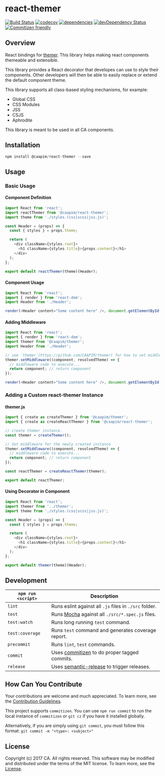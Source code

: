 # react-themer
[![Build Status](https://travis-ci.org/CAAPIM/react-themer.svg?branch=master)](https://travis-ci.org/CAAPIM/react-themer)
[![codecov](https://codecov.io/gh/CAAPIM/react-themer/branch/master/graph/badge.svg)](https://codecov.io/gh/CAAPIM/react-themer)
[![dependencies](https://david-dm.org/CAAPIM/react-themer.svg)](https://david-dm.org/CAAPIM/react-themer)
[![devDependency Status](https://david-dm.org/CAAPIM/react-themer/dev-status.svg)](https://david-dm.org/CAAPIM/react-themer#info=devDependencies)
[![Commitizen friendly](https://img.shields.io/badge/commitizen-friendly-brightgreen.svg)](http://commitizen.github.io/cz-cli/)

## Overview
React bindings for [themer](https://github.com/CAAPIM/themer). This library helps making react components themeable and extensible.

This library provides a React decorator that developes can use to style their components. Other developers will then be able to easily replace or extend the default component theme.

This library supports all class-based styling mechanisms, for example:
* Global CSS
* CSS Modules
* JSS
* CSJS
* Aphrodite

This library is meant to be used in all CA components.

## Installation
```js
npm install @caapim/react-themer --save
```

## Usage
### Basic Usage
#### Component Definition
```js
import React from 'react';
import reactThemer from '@caapim/react-themer';
import theme from './styles.(css|scss|jss.js)';

const Header = (props) => {
  const { styles } = props.theme;

  return (
    <div className={styles.root}>
      <h1 className={styles.title}>{props.content}</h1>
    </div>
  );
};

export default reactThemer(theme)(Header);
```

#### Component Usage
```js
import React from 'react';
import { render } from 'react-dom';
import Header from './Header';

render(<Header content="Some content here" />, document.getElementById('app'));
```

#### Adding Middleware
```js
import React from 'react';
import { render } from 'react-dom';
import themer from '@caapim/themer';
import Header from './Header';

// see `themer`(https://github.com/CAAPIM/themer) for how to set middlewares
themer.setMiddleware((component, resolvedTheme) => {
  // middleware code to execute...
  return component; // return component
});

render(<Header content="Some content here" />, document.getElementById('app'));
```


### Adding a Custom react-themer Instance
#### themer.js
```js
import { create as createThemer } from '@caapim/themer';
import { create as createReactThemer } from '@caapim/react-themer';

// create themer instance.
const themer = createThemer();

// Set middleware for the newly created instance
themer.setMiddleware((component, resolvedTheme) => {
  // middleware code to execute...
  return component; // return component
});

const reactThemer = createReactThemer(themer);

export default reactThemer;
```

#### Using Decorator in Component
```js
import React from 'react';
import themer from '../themer';
import theme from './styles.(css|scss|jss.js)';

const Header = (props) => {
  const { styles } = props.theme;

  return (
    <div className={styles.root}>
      <h1 className={styles.title}>{props.content}</h1>
    </div>
  );
};

export default themer(theme)(Header);
```

## Development
|`npm run <script>`|Description|
|------------------|-----------|
|`lint`| Runs eslint against all `.js` files in `./src` folder.|
|`test`|Runs [Mocha](https://github.com/mochajs/mocha) against all `./src/*.spec.js` files.|
|`test:watch`|Runs long running `test` command.|
|`test:coverage`|Runs `test` command and generates coverage report.|
|`precommit`|Runs `lint`, `test` commands.|
|`commit`|Uses [commitizen](https://github.com/commitizen/cz-cli) to do proper tagged commits.|
|`release`|Uses [semantic-release](https://github.com/semantic-release/semantic-release) to trigger releases.|

## How Can You Contribute
Your contributions are welcome and much appreciated. To learn more, see the [Contribution Guidelines](CONTRIBUTING.md).

This project supports `commitizen`. You can use `npm run commit` to run the local instance of `commitizen` or `git cz` if you have it installed globally.

Alternatively, if you are simply using `git commit`, you must follow this format:
`git commit -m "<type>: <subject>"`

## License
Copyright (c) 2017 CA. All rights reserved.
This software may be modified and distributed under the terms of the MIT license. To learn more, see the [License](LICENSE.md).
